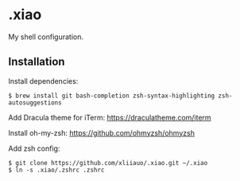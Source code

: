 # .xiao
My shell configuration.

## Installation
Install dependencies:
```
$ brew install git bash-completion zsh-syntax-highlighting zsh-autosuggestions
```

Add Dracula theme for iTerm: https://draculatheme.com/iterm

Install oh-my-zsh: https://github.com/ohmyzsh/ohmyzsh

Add zsh config:
```
$ git clone https://github.com/xliiauo/.xiao.git ~/.xiao
$ ln -s .xiao/.zshrc .zshrc
```
